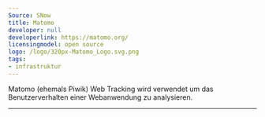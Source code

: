```yaml
---
Source: SNow
title: Matomo
developer: null
developerlink: https://matomo.org/
licensingmodel: open source
logo: /logo/320px-Matomo_Logo.svg.png
tags:
- infrastruktur
---
```

Matomo (ehemals Piwik) Web Tracking wird verwendet um das Benutzerverhalten einer Webanwendung zu analysieren. 

---
